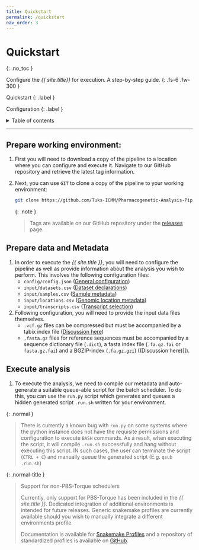 ```yaml
---
title: Quickstart
permalink: /quickstart
nav_order: 3
---
```


# Quickstart
{: .no_toc }

Configure the _{{ site.title}}_ for execution. A step-by-step guide.
{: .fs-6 .fw-300 }

Quickstart
{: .label }

Configuration
{: .label }

<details markdown="block">
  <summary>
    Table of contents
  </summary>
  {: .text-delta }
1. TOC
{:toc}
</details>

---
## Prepare working environment:
1. First you will need to download a copy of the pipeline to a location where you can configure and execute it. Navigate to our GitHub repository and retrieve the latest tag information.
2. Next, you can use `GIT` to clone a copy of the pipeline to your working environment:
    ```bash
    git clone https://github.com/Tuks-ICMM/Pharmacogenetic-Analysis-Pipeline/releases/tag/{{TAG_VERSION_HERE}} .
    ```

    {: .note }
    > Tags are available on our GitHub repository under the [releases](https://github.com/Tuks-ICMM/Pharmacogenetic-Analysis-Pipeline/releases) page.

## Prepare data and Metadata
1. In order to execute the _{{ site.title }}_, you will need to configure the pipeline as well as provide information about the analysis you wish to perform. This involves the following configuration files:
    - `config/config.json` ([General configuration](https://tuks-icmm.github.io/Pharmacogenetic-Analysis-Pipeline/overview/configuration#setting-global-configuration))
    - `input/datasets.csv` ([Dataset declarations](https://tuks-icmm.github.io/Pharmacogenetic-Analysis-Pipeline/overview/data-requirements#datasets--dataset-files))
    - `input/samples.csv` ([Sample metadata](https://tuks-icmm.github.io/Pharmacogenetic-Analysis-Pipeline/overview/data-requirements#samples))
    - `input/locations.csv` ([Genomic location metadata](https://tuks-icmm.github.io/Pharmacogenetic-Analysis-Pipeline/overview/data-requirements#genomic-locations))
    - `input/transcripts.csv` ([Transcript selection](https://tuks-icmm.github.io/Pharmacogenetic-Analysis-Pipeline/overview/data-requirements#samples))
2. Following configuration, you will need to provide the input data files themselves.
    - `.vcf.gz` files can be compressed but must be accompanied by a tabix index file ([Discussion here](https://tuks-icmm.github.io/Pharmacogenetic-Analysis-Pipeline/overview/data-requirements#compression-and-indexing))
    - `.fasta.gz` files for reference sequences must be accompanied by a sequence dictionary file (`.dict`), a fasta index file (`.fa.gz.fai` or `fasta.gz.fai`) and a BGZIP-index (`.fa.gz.gzi`) ((Discussion here)[]).

## Execute analysis
1. To execute the analysis, we need to compile our metadata and auto-generate a suitable queue-able script for the batch scheduler. To do this, you can use the `run.py` script which generates and queues a hidden generated script `.run.sh` written for your environment.

{: .normal }
> There is currently a known bug with `run.py` on some systems where the python instance does not have the requisite permissions and configuration to execute `BASH` commands. As a result, when executing the script, it will compile `.run.sh` successfully and hang without executing this script. IN such cases, the user can terminate the script (`CTRL + C`) and manually queue the generated script (E.g. `qsub .run.sh`)


{: .normal-title }
> Support for non-PBS-Torque schedulers
>
> Currently, only support for PBS-Torque has been included in the _{{ site.title }}_. Dedicated integration of additional environments is intended for future releases. Generic snakemake profiles are currently available should you wish to manually integrate a different environments profile.
>
> Documentation is available for [Snakemake Profiles](https://snakemake.readthedocs.io/en/stable/executing/cli.html#profiles) and a repository of standardized profiles is available on [GitHub](https://github.com/snakemake-profiles/doc).